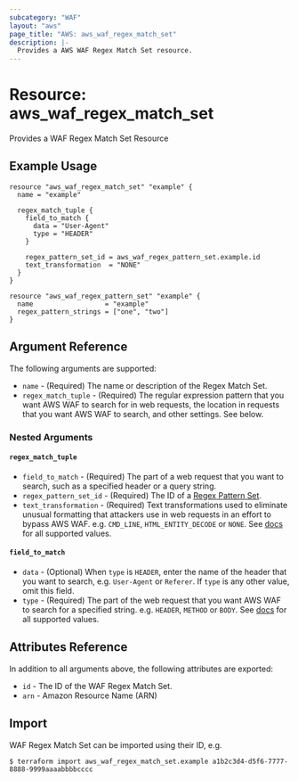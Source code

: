 ```yaml
---
subcategory: "WAF"
layout: "aws"
page_title: "AWS: aws_waf_regex_match_set"
description: |-
  Provides a AWS WAF Regex Match Set resource.
---
```


# Resource: aws_waf_regex_match_set

Provides a WAF Regex Match Set Resource

## Example Usage

```hcl
resource "aws_waf_regex_match_set" "example" {
  name = "example"

  regex_match_tuple {
    field_to_match {
      data = "User-Agent"
      type = "HEADER"
    }

    regex_pattern_set_id = aws_waf_regex_pattern_set.example.id
    text_transformation  = "NONE"
  }
}

resource "aws_waf_regex_pattern_set" "example" {
  name                  = "example"
  regex_pattern_strings = ["one", "two"]
}
```

## Argument Reference

The following arguments are supported:

* `name` - (Required) The name or description of the Regex Match Set.
* `regex_match_tuple` - (Required) The regular expression pattern that you want AWS WAF to search for in web requests,
	the location in requests that you want AWS WAF to search, and other settings. See below.

### Nested Arguments

#### `regex_match_tuple`

 * `field_to_match` - (Required) The part of a web request that you want to search, such as a specified header or a query string.
 * `regex_pattern_set_id` - (Required) The ID of a [Regex Pattern Set](/docs/providers/aws/r/waf_regex_pattern_set.html).
 * `text_transformation` - (Required) Text transformations used to eliminate unusual formatting that attackers use in web requests in an effort to bypass AWS WAF.
  e.g. `CMD_LINE`, `HTML_ENTITY_DECODE` or `NONE`.
  See [docs](http://docs.aws.amazon.com/waf/latest/APIReference/API_ByteMatchTuple.html#WAF-Type-ByteMatchTuple-TextTransformation)
  for all supported values.

#### `field_to_match`

* `data` - (Optional) When `type` is `HEADER`, enter the name of the header that you want to search, e.g. `User-Agent` or `Referer`.
  If `type` is any other value, omit this field.
* `type` - (Required) The part of the web request that you want AWS WAF to search for a specified string.
  e.g. `HEADER`, `METHOD` or `BODY`.
  See [docs](http://docs.aws.amazon.com/waf/latest/APIReference/API_FieldToMatch.html)
  for all supported values.

## Attributes Reference

In addition to all arguments above, the following attributes are exported:

* `id` - The ID of the WAF Regex Match Set.
* `arn` - Amazon Resource Name (ARN)

## Import

WAF Regex Match Set can be imported using their ID, e.g.

```
$ terraform import aws_waf_regex_match_set.example a1b2c3d4-d5f6-7777-8888-9999aaaabbbbcccc
```
